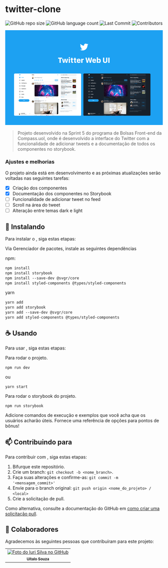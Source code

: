 # twitter-clone

<!---Esses são exemplos. Veja https://shields.io para outras pessoas ou para personalizar este conjunto de escudos. Você pode querer incluir dependências, status do projeto e informações de licença aqui--->

![GitHub repo size](https://img.shields.io/github/repo-size/uitalorss/twitter-clone?style=for-the-badge)
![GitHub language count](https://img.shields.io/github/languages/count/uitalorss/twitter-clone?style=for-the-badge)
![Last Commit](https://img.shields.io/github/last-commit/uitalorss/twitter-clone?style=for-the-badge)
![Contributors](https://img.shields.io/github/contributors/uitalorss/twitter-clone?style=for-the-badge)

<img src="./src/assets/cover.png" alt="exemplo imagem">

> Projeto desenvolvido na Sprint 5 do programa de Bolsas Front-end da Compass.uol, onde é desenvolvido a interface do Twitter com a funcionalidade de adicionar tweets e a documentação de todos os componentes no storybook.

### Ajustes e melhorias

O projeto ainda está em desenvolvimento e as próximas atualizações serão voltadas nas seguintes tarefas:

- [x] Criação dos componentes
- [x] Documentação dos componentes no Storybook
- [ ] Funcionalidade de adicionar tweet no feed
- [ ] Scroll na área do tweet
- [ ] Alteração entre temas dark e light

## 🚀 Instalando <twitter-clone>

Para instalar o <twitter-clone>, siga estas etapas:

Via Gerenciador de pacotes, instale as seguintes dependências

npm:

```
npm install
npm install storybook
npm install --save-dev @svgr/core
npm install styled-components @types/styled-components
```

yarn

```
yarn add
yarn add storybook
yarn add --save-dev @svgr/core
yarn add styled-components @types/styled-components
```

## ☕ Usando <twitter-clone>

Para usar <twitter-clone>, siga estas etapas:

Para rodar o projeto.

```
npm run dev
```

ou

```
yarn start
```

Para rodar o storybook do projeto.

```
npm run storybook
```

Adicione comandos de execução e exemplos que você acha que os usuários acharão úteis. Fornece uma referência de opções para pontos de bônus!

## 📫 Contribuindo para <twitter-clone>

<!---Se o seu README for longo ou se você tiver algum processo ou etapas específicas que deseja que os contribuidores sigam, considere a criação de um arquivo CONTRIBUTING.md separado--->

Para contribuir com <twitter-clone>, siga estas etapas:

1. Bifurque este repositório.
2. Crie um branch: `git checkout -b <nome_branch>`.
3. Faça suas alterações e confirme-as: `git commit -m '<mensagem_commit>'`
4. Envie para o branch original: `git push origin <nome_do_projeto> / <local>`
5. Crie a solicitação de pull.

Como alternativa, consulte a documentação do GitHub em [como criar uma solicitação pull](https://help.github.com/en/github/collaborating-with-issues-and-pull-requests/creating-a-pull-request).

## 🤝 Colaboradores

Agradecemos às seguintes pessoas que contribuíram para este projeto:

<table>
  <tr>
    <td align="center">
      <a href="#">
        <img src="https://avatars.githubusercontent.com/u/15834173?v=4" width="100px;" alt="Foto do Iuri Silva no GitHub"/><br>
        <sub>
          <b>Uítalo Souza</b>
        </sub>
      </a>
    </td>
  </tr>
</table>
